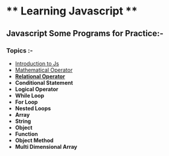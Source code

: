# ** Learning Javascript **
## Javascript Some Programs for Practice:-
### Topics :-
-  [Introduction to Js](https://github.com/hrishipawar24/Learning_Javascript/tree/main/Introduction%20to%20JS%20(Variables-and-Data-Types))
-  [Mathematical Operator](https://github.com/hrishipawar24/Learning_Javascript/tree/main/Mathematical%20Operator)
- **[Relational Operator](https://github.com/hrishipawar24/Learning_Javascript/tree/main/Relational%20Operator)**
- **Conditional Statement**
- **Logical Operator**
- **While Loop**
- **For Loop**
- **Nested Loops**
- **Array**
- **String**
- **Object**
- **Function**
- **Object Method**
- **Multi Dimensional Array**

